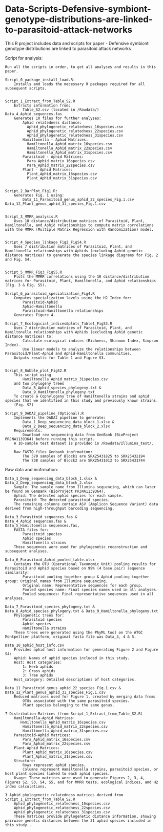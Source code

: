 # Data-Scripts-Defensive-symbiont-genotype-distributions-are-linked-to-parasitoid-attack-networks

This R project includes data and scripts for paper - Defensive symbiont genotype distributions are linked to parasitoid attack networks

Script for analysis:

    Run all the scripts in order, to get all analyses and results in this paper. 

    Script_0_package_install_load.R: 
        Installs and loads the necessary R packages required for all subsequent scripts.


    Script_1_Extract_from_Table_S2.R
        Extracts information from:
            Table_S2.csv (located in /Rawdata/)    Data_4_Aphid_sequences.fas
        Generates 10 files for further analyses:
            Aphid relatedness distance:
              Aphid_phylogenetic_relatedness_16species.csv
              Aphid_phylogenetic_relatedness_22species.csv
              Aphid_phylogenetic_relatedness_31species.csv
            Hamiltonella - Aphid Matrices:
              Hamiltonella_Aphid_matrix_16species.csv
              Hamiltonella_Aphid_matrix_22species.csv
              Hamiltonella_Aphid_matrix_31species.csv
            Parasitoid - Aphid Matrices:
              Para_Aphid_matrix_16species.csv
              Para_Aphid_matrix_22species.csv
            Plant - Aphid Matrices:
              Plant_Aphid_matrix_16species.csv
              Plant_Aphid_matrix_31species.csv


    Script_2_BarPlot_Fig1.R: 
        Generates Fig. 1 using: 
            Data_11_Parasitoid_genus_aphid_22_species_Fig.1.csv  Data_12_Plant_genus_aphid_31_species_Fig.1.csv


    Script_3_MMRR_analysis.R
        Uses 10 distance/distribution matrices of Parasitoid, Plant, Hamiltonella, and Aphid relationships to compute matrix correlations with the MMRR (Multiple Matrix Regression with Randomization) model.


    Script_4_Species_linkage_Fig2_FigS4.R
        Uses 7 distribution matrices of Parasitoid, Plant, and Hamiltonella relationships with Aphids (excluding Aphid genetic distance matrices) to generate the species linkage diagrams for Fig. 2 and Fig. S4.


    Script_5_MMRR_Fig3_FigS5.R
        Plots the MMRR correlations using the 10 distance/distribution matrices for Parasitoid, Plant, Hamiltonella, and Aphid relationships (Fig. 3 & Fig. S5). 

    Script_6_parasitoid_specialization_Fig4.R
        Computes specialization levels using the H2 Index for:
            Parasitoid-Aphid
            Aphid-Hamiltonella
            Parasitoid-Hamiltonella relationships 
        Generates Figure 4.

    Script_7_Ecologicial_indices&plots_Table1_FigS3.R
        Uses 7 distribution matrices of Parasitoid, Plant, and Hamiltonella relationships with Aphids (excluding Aphid genetic distance matrices) to:
            Calculate ecological indices (Richness, Shannon Index, Simpson Index).
            Use linear models to analyze the relationships between Parasitoid/Plant-Aphid and Aphid-Hamiltonella communities.   
        Outputs results for Table 1 and Figure S3.


    Script_8_Bubble_plot_FigS2.R
        This script using 
            Hamiltonella_Aphid_matrix_31species.csv 
        and two phylogeny trees 
            Data_8_Aphid_species_phylogeny.txt & 
            Data_9_Hamiltonella_phylogeny.txt
        To create a Cophylogeny tree of Hamiltonella strains and aphid species that we identified in this study and previously known strains.
        (Fig. S2)

    Script_9_DADA2_pipeline_(Optional).R 
        Implements the DADA2 pipeline to generate: 
            Data_1_Deep_sequencing_data_block_1.xlsx & 
            Data_2_Deep_sequencing_data_block_2.xlsx
        Requirements:
            Download raw sequencing data from GenBank (BioProject PRJNA1139364) before running this script.
        A 10-sample test dataset is provided in /Rawdata/Illumina_test/.

        Raw FASTQ files Genbank inofrmation:
            The 370 samples of Block1 are SRX25431825 to SRX25432194
            The 738 samples of Block2 are SRX25431012 to SRX25431744     



Raw data and inofrmation:

    Data_1_Deep_sequencing_data_block_1.xlsx & Data_2_Deep_sequencing_data_block_2.xlsx 
        Sample: The sample name from Illumina sequencing, which can later be found on GenBank (BioProject PRJNA1139364).
        Aphid: The detected aphid species for each sample.
        Parasitoid: The detected parasitoid species.
        The remaining columns contain ASV (Amplicon Sequence Variant) data derived from high-throughput barcoding sequencing.

    Data_3_Parasitoid sequences.fas & 
    Data_4_Aphid sequences.fas & 
    Data_5_Hamiltonella sequences.fas,
        FASTA files for:
            Parasitoid species
            Aphid species
            Hamiltonella strains
        These sequences were used for phylogenetic reconstruction and subsequent analyses.

    Data_6_Parasitoid_Aphid_pooled_table.xlsx 
        Contains the OTU (Operational Taxonomic Unit) pooling results for Parasitoid and Aphid species based on 99% (4 base pair) sequence similarity:
            Parasitoid pooling together group & Aphid pooling together group: Original names from Illumina sequencing.
            Original name: Representative sequences for each group.
            Pooled species name: Final species names used in all analyses.
            Pooled sequences: Final representative sequences used in all analyses.

    Data_7_Parasitoid_species_phylogeny.txt & Data_8_Aphid_species_phylogeny.txt & Data_9_Hamiltonella_phylogeny.txt 
        Phylogenetic trees for:
            Parasitoid species
            Aphid species
            Hamiltonella strains
        These trees were generated using the PhyML tool on the ATGC Montpellier platform, original fasta file was Data_3, 4 & 5.

    Data_10_aphid_host_info.csv 
        Provides aphid host information for generating Figure 2 and Figure S4:
        Aphid: Names of aphid species included in this study.
        Host: Host categories:
            1: Herb aphids
            2: Grass aphids
            3: Tree aphids
        Host_category: Detailed descriptions of host categories.

    Data_11_Parasitoid_genus_aphid_22_species_Fig.1.csv & Data_12_Plant_genus_aphid_31_species_Fig.1.csv 
        Reduced matrices used for Figure 1, created by merging data from:
            OTUs associated with the same parasitoid species.
            Plant species belonging to the same genus.

    7 Distribution Matrices (from Script_1_Extract_from_Table_S2.R)
        Hamiltonella-Aphid Matrices:
           Hamiltonella_Aphid_matrix_16species.csv
            Hamiltonella_Aphid_matrix_22species.csv
            Hamiltonella_Aphid_matrix_31species.csv
        Parasitoid-Aphid Matrices:
            Para_Aphid_matrix_16species.csv
            Para_Aphid_matrix_22species.csv
        Plant-Aphid Matrices:
            Plant_Aphid_matrix_16species.csv
            Plant_Aphid_matrix_31species.csv
        Structure:
            Rows represent aphid species.
            Columns represent Hamiltonella strains, parasitoid species, or host plant species linked to each aphid species.
        Usage: These matrices were used to generate Figures 2, 3, 4, Figures S2, S3, S4, S5, and for MMRR tests, ecological indices, and H2 index calculations.

    3 Aphid phylogenetic relatedness matrices derived from Script_1_Extract_from_Table_S2.R
        Aphid_phylogenetic_relatedness_16species.csv
        Aphid_phylogenetic_relatedness_22species.csv
        Aphid_phylogenetic_relatedness_31species.csv
        These matrices provide phylogenetic distance information, showing pairwise genetic distances between the 31 aphid species included in this study..
